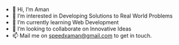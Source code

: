 - 👋 Hi, I’m Aman
- 👀 I’m interested in Developing Solutions to Real World Problems
- 🌱 I’m currently learning Web Development
- 💞️ I’m looking to collaborate on Innovative Ideas
- 📫 Mail me on speedxaman@gmail.com to get in touch.

<!---
speedxaman/speedxaman is a ✨ special ✨ repository because its `README.md` (this file) appears on your GitHub profile.
You can click the Preview link to take a look at your changes.
--->
